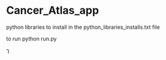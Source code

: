 # Cancer_Atlas_app

python libraries to install in the python_libraries_installs.txt file

to run
python run.py  

ך
